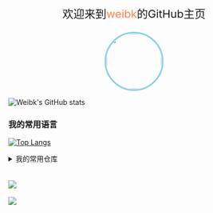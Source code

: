 
<p align="center" style="font-size: 22px;">
    欢迎来到<span style="color: coral;">weibk</span>的GitHub主页
</p>

<p align="center" >
    <img src="https://i.loli.net/2021/10/07/pVWZ2f6e1nQqRyd.jpg" width="110px" height="110px" style="border: 3px solid skyblue;border-radius: 50%;padding: 1px">
</p>

![Weibk's GitHub stats](https://github-readme-stats.vercel.app/api?username=weibk&show_icons=true&bg_color=0,#70C4F6,#589BC3,#355E76)

### 我的常用语言

[![Top Langs](https://github-readme-stats.vercel.app/api/top-langs/?username=weibk)](https://github.com/anuraghazra/github-readme-stats)

<details>

<summary>我的常用仓库</summary>
<a href="https://github.com/weibk/blog" target="_blank">
    <img alt="@weibk/blog" src="https://github-readme-stats.vercel.app/api/pin/?username=weibk&repo=blog&show_owner=true&theme=solarized-light"/>
</a>
<a href="https://github.com/weibk/notes" target="_blank">
    <img alt="@weibk/notes" src="https://github-readme-stats.vercel.app/api/pin/?username=weibk&repo=notes&show_owner=true&theme=solarized-light"/>
</a>
<a href="https://github.com/weibk/ECharts-Demo" target="_blank">
    <img alt="@weibk/ECharts-Demo" src="https://github-readme-stats.vercel.app/api/pin/?username=weibk&repo=ECharts-Demo&show_owner=true&theme=solarized-light"/>
</a>

<a href="https://github.com/weibk/learning_python" target="_blank">
    <img alt="@weibk/learning_python" src="https://github-readme-stats.vercel.app/api/pin/?username=weibk&repo=learning_python&show_owner=true&theme=solarized-light"/>
</a>

<a href="https://github.com/weibk/notes_python" target="_blank">
    <img alt="@weibk/notes_python" src="https://github-readme-stats.vercel.app/api/pin/?username=weibk&repo=notes_python&show_owner=true&theme=solarized-light"/>
</a>
</details>
<br/>
<br/>
<img src="https://komarev.com/ghpvc/?username=weibk&color=blueviolet&style=plastic" />
<br/>
<br/>
<img src="https://profile-counter.glitch.me/weibk/count.svg" />

